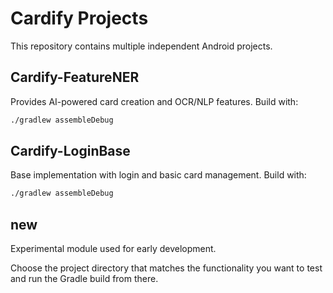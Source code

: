 # Cardify Projects

This repository contains multiple independent Android projects.

## Cardify-FeatureNER
Provides AI-powered card creation and OCR/NLP features. Build with:
```bash
./gradlew assembleDebug
```

## Cardify-LoginBase
Base implementation with login and basic card management.
Build with:
```bash
./gradlew assembleDebug
```

## new
Experimental module used for early development.

Choose the project directory that matches the functionality you want to test and run the Gradle build from there.
